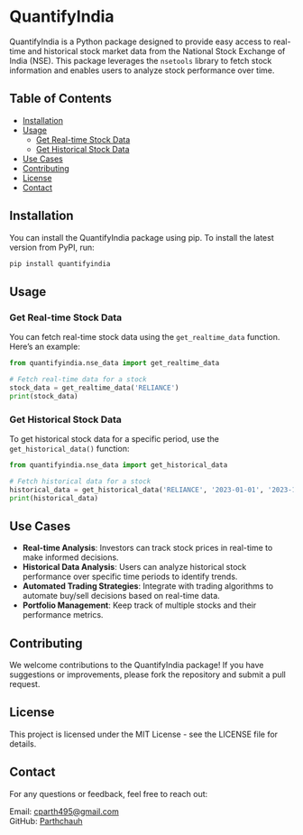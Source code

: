 
# QuantifyIndia

QuantifyIndia is a Python package designed to provide easy access to real-time and historical stock market data from the National Stock Exchange of India (NSE). This package leverages the `nsetools` library to fetch stock information and enables users to analyze stock performance over time.

## Table of Contents

- [Installation](#installation)
- [Usage](#usage)
  - [Get Real-time Stock Data](#get-real-time-stock-data)
  - [Get Historical Stock Data](#get-historical-stock-data)
- [Use Cases](#use-cases)
- [Contributing](#contributing)
- [License](#license)
- [Contact](#contact)

## Installation

You can install the QuantifyIndia package using pip. To install the latest version from PyPI, run:

```bash
pip install quantifyindia
```

## Usage

### Get Real-time Stock Data
You can fetch real-time stock data using the `get_realtime_data` function. Here’s an example:

```python
from quantifyindia.nse_data import get_realtime_data

# Fetch real-time data for a stock
stock_data = get_realtime_data('RELIANCE')
print(stock_data)
```

### Get Historical Stock Data
To get historical stock data for a specific period, use the `get_historical_data()` function:

```python
from quantifyindia.nse_data import get_historical_data

# Fetch historical data for a stock
historical_data = get_historical_data('RELIANCE', '2023-01-01', '2023-12-31')
print(historical_data)
```

## Use Cases

- **Real-time Analysis**: Investors can track stock prices in real-time to make informed decisions.
- **Historical Data Analysis**: Users can analyze historical stock performance over specific time periods to identify trends.
- **Automated Trading Strategies**: Integrate with trading algorithms to automate buy/sell decisions based on real-time data.
- **Portfolio Management**: Keep track of multiple stocks and their performance metrics.

## Contributing
We welcome contributions to the QuantifyIndia package! If you have suggestions or improvements, please fork the repository and submit a pull request.

## License
This project is licensed under the MIT License - see the LICENSE file for details.

## Contact
For any questions or feedback, feel free to reach out:

Email: [cparth495@gmail.com](mailto:cparth495@gmail.com)  
GitHub: [Parthchauh](https://github.com/Parthchauh)
